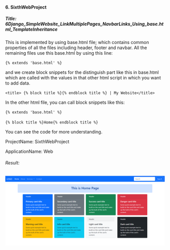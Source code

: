 
#### 6. SixthWebProject
##### Title: 6Django_SimpleWebsite_LinkMultiplePages_NavbarLinks_Using_base.html_TemplateInheritance
This is implemented by using base.html file; which contains common properties of all the files including header, footer and navbar.
All the remaining files use this base.html by using this line:

    {% extends 'base.html' %}
    
and we create block snippets for the distinguish part like this in base.html which are called with the values in that other html script in which you want to add data.

    <title> {% block title %}{% endblock title %} | My Website</title>
    
In the other html file, you can call block snippets like this:

    {% extends 'base.html' %}

    {% block title %}Home{% endblock title %}

You can see the code for more understanding.

ProjectName: SixthWebProject

ApplicationName: Web

###### Result:
![](../Results/WebProject5&6.png)
